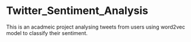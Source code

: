 # Twitter_Sentiment_Analysis
This is an acadmeic project analysing tweets from users using word2vec model to classify their sentiment.
